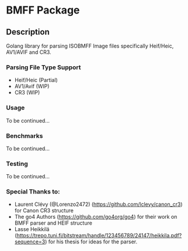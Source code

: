 # BMFF Package

## Description

Golang library for parsing ISOBMFF Image files specifically Heif/Heic, AV1/AVIF and CR3.

### Parsing File Type Support

- Heif/Heic (Partial)
- AV1/Avif (WIP)
- CR3 (WIP)

### Usage 

To be continued...

### Benchmarks

To be continued...

### Testing

To be continued...

### Special Thanks to:

- Laurent Clévy (@Lorenzo2472) (https://github.com/lclevy/canon_cr3) for Canon CR3 structure
- The go4 Authors (https://github.com/go4org/go4) for their work on BMFF parser and HEIF structure
- Lasse Heikkilä (https://trepo.tuni.fi/bitstream/handle/123456789/24147/heikkila.pdf?sequence=3) for his thesis for ideas for the parser.

